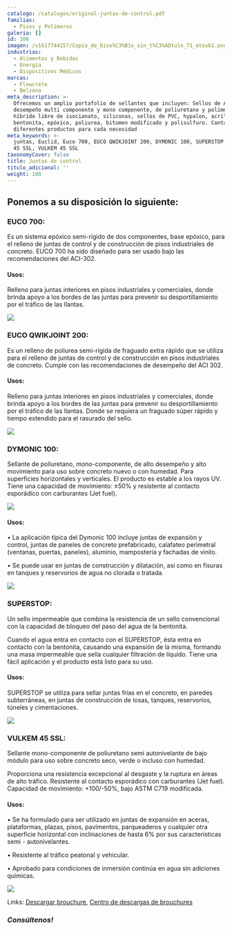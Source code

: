 ```yaml
---
catalogo: /catalogos/original-juntas-de-control.pdf
familias:
  - Pisos y Polímeros
galeria: []
id: 108
imagen: /v1617744157/Copia_de_Dise%C3%B1o_sin_t%C3%ADtulo_71_etosb1.png
industrias:
  - Alimentos y Bebidas
  - Energía
  - Dispositivos Médicos
marcas:
  - Flowcrete
  - Belzona
meta_description: >-
  Ofrecemos un amplio portafolio de sellantes que incluyen: Sellos de Alto
  desempeño multi componente y mono componente, de poliuretano y polimero
  híbrido libre de isocianato, siliconas, sellos de PVC, hypalon, acrílico,
  bentonita, epóxico, poliurea, bitumen modificado y polisulfuro. Contamos con
  diferentes productos para cada necesidad
meta_keywords: >-
  juntas, Euclid, Euco 700, EUCO QWIKJOINT 200, DYMONIC 100, SUPERSTOP, VULKEM
  45 SSL, VULKEM 45 SSL
taxonomyCover: false
title: Juntas de control
titulo_adicional: ''
weight: 108
---
```




## **Ponemos a su disposición lo siguiente:**

### **EUCO 700:**

Es un sistema epóxico semi-rígido de dos componentes, base epóxico, para el relleno de juntas de control y de construcción de pisos industriales de concreto. EUCO 700 ha sido diseñado para ser usado bajo las recomendaciones del ACI-302.

#### **Usos:**

Relleno para juntas interiores en pisos industriales y comerciales, donde brinda apoyo a los bordes de las juntas para prevenir su desportillamiento por el tráfico de las llantas.

![](https://res.cloudinary.com/novatec/v1597771354/euco700-gigapixel-scale-4_00x_os69nj.png)

### **EUCO QWIKJOINT 200:**

Es un relleno de poliurea semi-rígida de fraguado extra rápido que se utiliza para el relleno de juntas de control y de construcción en pisos industriales de concreto. Cumple con las recomendaciones de desempeño del ACI 302.

#### **Usos:**

Relleno para juntas interiores en pisos industriales y comerciales, donde brinda apoyo a los bordes de las juntas para prevenir su desportillamiento por el tráfico de las llantas. Donde se requiera un fraguado súper rápido y tiempo extendido para el rasurado del sello.

![](https://res.cloudinary.com/novatec/v1597770510/qwikjoint-euclid_zfqets.png)

### **DYMONIC 100:**

Sellante de poliuretano, mono-componente, de alto desempeño y alto movimiento para uso sobre concreto nuevo o con humedad. Para superficies horizontales y verticales. El producto es estable a los rayos UV. Tiene una capacidad de movimiento: ±50% y resistente al contacto esporádico con carburantes (Jet fuel).

![](https://res.cloudinary.com/novatec/v1603140179/Dymonic_100_Cartucho_cnojpc.png)

#### **Usos:**

• La aplicación típica del Dymonic 100 incluye juntas de expansión y control, juntas de paneles de concreto prefabricado, calafateo perimetral (ventanas, puertas, paneles), aluminio, mampostería y fachadas de vinilo.

• Se puede usar en juntas de construcción y dilatación, así como en fisuras en tanques y reservorios de agua no clorada o tratada.

![](https://res.cloudinary.com/novatec/v1597770859/Dymonic_100-gigapixel-scale-4_00x_a2rjrw.png)

### **SUPERSTOP:**

Un sello impermeable que combina la resistencia de un sello convencional con la capacidad de bloqueo del paso del agua de la bentonita.

Cuando el agua entra en contacto con el SUPERSTOP, ésta entra en contacto con la bentonita, causando una expansión de la misma, formando una masa impermeable que sella cualquier filtración de líquido. Tiene una fácil aplicación y el producto está listo para su uso.

#### **Usos:**

SUPERSTOP se utiliza para sellar juntas frías en el concreto, en paredes subterráneas, en juntas de construcción de losas, tanques, reservorios, túneles y cimentaciones.

![](https://res.cloudinary.com/novatec/v1597771088/superstop-gigapixel-scale-4_00x_zsumh4.png)

### **VULKEM 45 SSL:**

Sellante mono-componente de poliuretano semi autonivelante de bajo módulo para uso sobre concreto seco, verde o incluso con humedad.

Proporciona una resistencia excepcional al desgaste y la ruptura en áreas de alto tráfico. Resistente al contacto esporádico con carburantes (Jet fuel). Capacidad de movimiento: +100/-50%, bajo ASTM C719 modificada.

#### **Usos:**

• Se ha formulado para ser utilizado en juntas de expansión en aceras, plataformas, plazas, pisos, pavimentos, parqueaderos y cualquier otra superficie horizontal con inclinaciones de hasta 6% por sus características semi - autonivelantes.

• Resistente al tráfico peatonal y vehicular.

• Aprobado para condiciones de inmersión continúa en agua sin adiciones químicas.

![](https://res.cloudinary.com/novatec/v1597771295/vulkem_45-gigapixel-scale-4_00x_tvkirf.png)

Links: [Descargar brouchure](http://www.toxement.com.co/media/3779/brochure_sellos-compressed.pdf "brouchure juntas"), [Centro de descargas de brouchures](http://www.toxement.com.co/zona-t%C3%A9cnica/brochures/ "centro de descargas")

### **_Consúltenos!_**
